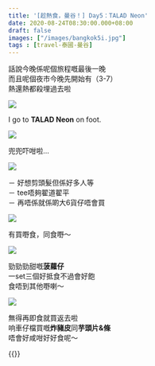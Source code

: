```yaml
---
title: '[趁熱食，曼谷！] Day5：TALAD Neon'
date: 2020-08-24T08:30:00.000+08:00
draft: false
images: ["/images/bangkok5i.jpg"]
tags : [travel-泰國-曼谷]
---
```


話說今晚係呢個旅程嘅最後一晚  
而且呢個夜市今晚先開始有（3-7）  
熱還熱都殺埋過去啦  

![](/images/bangkok5i1.jpg)

I go to **TALAD Neon** on foot.  

![](/images/bangkok5i2.jpg)
  
兜兜吓咁啦...

![](/images/bangkok5i3.jpg)

－ 好想剪頭髮但係好多人等  
－ tee唔夠翟道翟平  
－ 再唔係就係啲大6貨仔唔會買  

![](/images/bangkok5i4.jpg)

有買嘢食，同食嘢～  

![](/images/bangkok5i5.jpg)

勁勁勁甜嘅**菠蘿仔**  
一set三個好抵食不過會好飽  
食唔到其他嘢喇～

![](/images/bangkok5i6.jpg)

無得再即食就買返去啦  
响車仔檔買嘅**炸豬皮**同**芋頭片&條**  
唔會好咸咁好好食呢～  
  
  
{{<bangkok>}}

